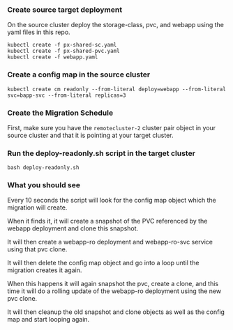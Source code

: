 ### Create source target deployment 

On the source cluster deploy the storage-class, pvc, and webapp using the yaml files in this repo.
```
kubectl create -f px-shared-sc.yaml
kubectl create -f px-shared-pvc.yaml
kubectl create -f webapp.yaml
```

### Create a config map in the source cluster

```
kubectl create cm readonly --from-literal deploy=webapp --from-literal svc=bapp-svc --from-literal replicas=3
```

### Create the Migration Schedule 

First, make sure you have the `remotecluster-2` cluster pair object in your source cluster and that it is pointing at your target cluster.

### Run the deploy-readonly.sh script in the target cluster

```
bash deploy-readonly.sh
```

### What you should see
Every 10 seconds the script will look for the config map object which the migration will create.

When it finds it, it will create a snapshot of the PVC referenced by the webapp deployment and clone this snapshot. 

It will then create a webapp-ro deployment and webapp-ro-svc service using that pvc clone. 

It will then delete the config map object and go into a loop until the migration creates it again.

When this happens it will again snapshot the pvc, create a clone, and this time it will do a rolling update of the webapp-ro deployment using the new pvc clone.

It will then cleanup the old snapshot and clone objects as well as the config map and start looping again.
